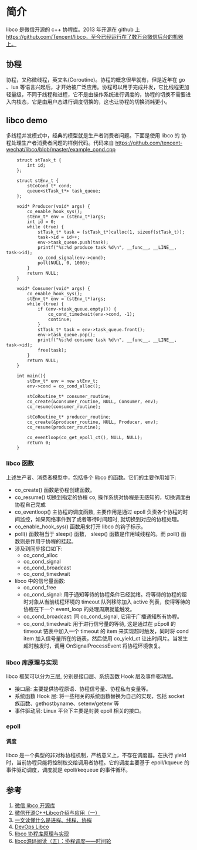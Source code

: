 # 简介
libco 是微信开源的 c++ 协程库。2013 年开源在 github 上 https://github.com/Tencent/libco，至今已经运行在了数万台微信后台的机器上。

## 协程
协程，又称微线程，英文名(Coroutine)。协程的概念很早就有，但是近年在 go 、lua 等语言兴起后，才开始被广泛应用。协程可以用于完成并发，它比线程更加轻量级，不同于线程和进程，它不是由操作系统进行调度的，协程的切换不需要进入内核态，它是由用户态进行调度切换的，这也让协程的切换消耗更小。

## libco demo
多线程并发模式中，经典的模型就是生产者消费者问题。下面是使用 libco 的 协程处理生产者消费者问题的样例代码。代码来自 https://github.com/tencent-wechat/libco/blob/master/example_cond.cpp

        struct stTask_t {
            int id;
        };
        
        struct stEnv_t {
            stCoCond_t* cond;
            queue<stTask_t*> task_queue;
        };
        
        void* Producer(void* args) {
            co_enable_hook_sys();
            stEnv_t* env = (stEnv_t*)args;
            int id = 0;
            while (true) {
                stTask_t* task = (stTask_t*)calloc(1, sizeof(stTask_t));
                task->id = id++;
                env->task_queue.push(task);
                printf("%s:%d produce task %d\n", __func__, __LINE__, task->id);
                co_cond_signal(env->cond);
                poll(NULL, 0, 1000);
            }
            return NULL;
        }
        
        void* Consumer(void* args) {
            co_enable_hook_sys();
            stEnv_t* env = (stEnv_t*)args;
            while (true) {
                if (env->task_queue.empty()) {
                    co_cond_timedwait(env->cond, -1);
                    continue;
                }
                stTask_t* task = env->task_queue.front();
                env->task_queue.pop();
                printf("%s:%d consume task %d\n", __func__, __LINE__, task->id);
                free(task);
            }
            return NULL;
        }

        int main(){
            stEnv_t* env = new stEnv_t;
            env->cond = co_cond_alloc();

            stCoRoutine_t* consumer_routine;
            co_create(&consumer_routine, NULL, Consumer, env);
            co_resume(consumer_routine);

            stCoRoutine_t* producer_routine;
            co_create(&producer_routine, NULL, Producer, env);
            co_resume(producer_routine);

            co_eventloop(co_get_epoll_ct(), NULL, NULL);
            return 0;
        }

### libco 函数
上述生产者、消费者模型中，包括多个 libco 的函数。它们的主要作用如下:
- co_create() 函数是协程创建函数。
- co_resume() 切换到指定的协程 co, 操作系统对协程是无感知的，切换调度由协程自己完成
- co_eventloop() 主协程的调度函数, 主要作用是通过 epoll 负责各个协程的时间监控，如果网络事件到了或者等待时间超时, 就切换到对应的协程处理。
- co_enable_hook_sys() 函数用来打开 libco 的钩子标示。
- poll() 函数相当于 sleep() 函数， sleep() 函数是作用域线程的。而 poll() 函数则是作用于协程的挂起。
- 涉及到同步接口如下:
    - co_cond_alloc
    - co_cond_signal
    - co_cond_broadcast
    - co_cond_timedwait
- libco 中的信号量函数:
    - co_cond_free
    - co_cond_signal: 用于通知等待的协程条件已经就绪。将等待的协程的超时对象从当前线程环境的 timeout 队列移除加入 active 列表，使得等待的协程在下一个 event_loop 的处理周期就能触发。
    - co_cond_broadcast: 同 co_cond_signal, 它用于广播通知所有协程。
    - co_cond_timedwait: 用于进行信号量的等待, 这是通过在 pEpoll 的 timeout 链表中加入一个 timeout 的 item 来实现超时触发，同时将 cond item 加入信号量所在的链表，然后使用 co_yield_ct 让出时间片。当发生超时触发时，调用 OnSignalProcessEvent 将协程环境恢复。


### libco 库原理与实现
libco 框架可以分为三层, 分别是接口层、系统函数 Hook 层及事件驱动层。
- 接口层: 主要提供协程原语、协程信号量、协程私有变量等。
- 系统函数 Hook 层: 将一些相关的系统函数替换为自己的实现，包括 socket 族函数、gethostbyname、setenv/getenv 等
- 事件驱动层: Linux 平台下主要是封装 epoll 相关的接口。


### epoll


#### 调度
libco 是一个典型的非对称协程机制，严格意义上，不存在调度器。在执行 yield 时，当前协程只能将控制权交给调用者协程。它的调度主要基于 epoll/kqueue 的事件驱动调度，调度就是 epoll/kequeue 的事件循环。

## 参考
1. [微信 libco 开源库](https://github.com/Tencent/libco)
2. [微信开源C++Libco介绍与应用（一）](https://zhuanlan.zhihu.com/p/51078499)
3. [一文读懂什么是进程、线程、协程](https://www.cnblogs.com/Survivalist/p/11527949.html#%E5%8D%8F%E7%A8%8B)
4. [DevOps Libco](https://www.dazhuanlan.com/s_dom_may/topics/1189780)
5. [libco 协程库原理与实现](http://cs-cjl.com/2019/05_16_libco_principle_and_impl)
6. [libco源码阅读（五）：协程调度——时间轮](https://blog.csdn.net/MOU_IT/article/details/115030626)
